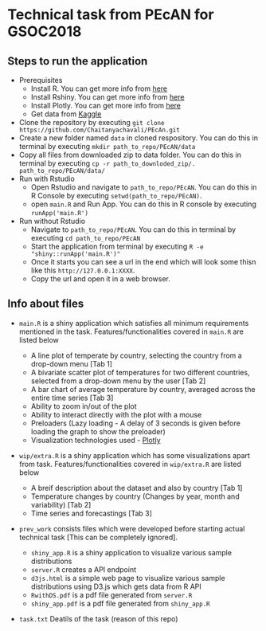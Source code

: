 # Technical task from PEcAN for GSOC2018

## Steps to run the application
* Prerequisites 
  * Install R. You can get more info from [here](https://cran.r-project.org/doc/manuals/r-release/R-admin.html)
  * Install Rshiny. You can get more info from [here](https://shiny.rstudio.com/)
  * Install Plotly. You can get more info from [here](https://plot.ly/)
  * Get data from [Kaggle](https://www.kaggle.com/berkeleyearth/climate-change-earth-surface-temperature-data)
* Clone the repository by executing `git clone https://github.com/Chaitanyachavali/PEcAn.git`
* Create a new folder named `data` in cloned respository. You can do this in terminal by executing `mkdir path_to_repo/PEcAN/data`
* Copy all files from downloaded zip to data folder. You can do this in terminal by executing `cp -r path_to_downloded_zip/. path_to_repo/PEcAN/data/`
* Run with Rstudio
  * Open Rstudio and navigate to `path_to_repo/PEcAN`. You can do this in R Console by executing `setwd(path_to_repo/PEcAN)`.
  * open `main.R` and Run App. You can do this in R console by executing `runApp('main.R')`
* Run without Rstudio
  * Navigate to `path_to_repo/PEcAN`. You can do this in terminal by executing `cd path_to_repo/PEcAN`
  * Start the application from terminal by executing `R -e "shiny::runApp('main.R')"`
  * Once it starts you can see a url in the end which will look some thisn like this `http://127.0.0.1:XXXX`.
  * Copy the url and open it in a web browser.
  
## Info about files
* `main.R` is a shiny application which satisfies all minimum requirements mentioned in the task. Features/functionalities covered in `main.R` are listed below
  * A line plot of temperate by country, selecting the country from a drop-down menu [Tab 1]
  * A bivariate scatter plot of temperatures for two different countries, selected from a drop-down menu by the user [Tab 2]
  * A bar chart of average temperature by country, averaged across the entire time series [Tab 3]
  * Ability to zoom in/out of the plot
  * Ability to interact directly with the plot with a mouse 
  * Preloaders (Lazy loading - A delay of 3 seconds is given before loading the graph to show the preloader)
  * Visualization technologies used - [Plotly](https://plot.ly/)
* `wip/extra.R` is a shiny application which has some visualizations apart from task. Features/functionalities covered in `wip/extra.R` are listed below
  * A breif description about the dataset and also by country [Tab 1]
  * Temperature changes by country (Changes by year, month and variability) [Tab 2]
  * Time series and forecastings [Tab 3]

* `prev_work` consists files which were developed before starting actual technical task [This can be completely ignored].
  * `shiny_app.R` is a shiny application to visualize various sample distributions
  * `server.R` creates a API endpoint
  * `d3js.html` is a simple web page to visualize various sample distributions using D3.js which gets data from R API
  * `RwithDS.pdf` is a pdf file generated from `server.R`
  * `shiny_app.pdf` is a pdf file generated from `shiny_app.R`
* `task.txt` Deatils of the task (reason of this repo)